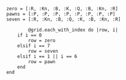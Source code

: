         zero = [:R, :Kn, :B, :K, :Q, :B, :Kn, :R]
        pawns = [:P, :P, :P, :P, :P, :P, :P, :P]
        seven = [:R, :Kn, :B, :Q, :K, :B, :Kn, :R]

                @grid.each_with_index do |row, i|
            if i == 0
                row = zero
            elsif i == 7
                row = seven
            elsif i == 1 || i == 6
                row = pawn
            end
        end
        